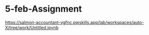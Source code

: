 # 5-feb-Assignment
https://salmon-accountant-vgfnc.pwskills.app/lab/workspaces/auto-X/tree/work/Untitled.ipynb
